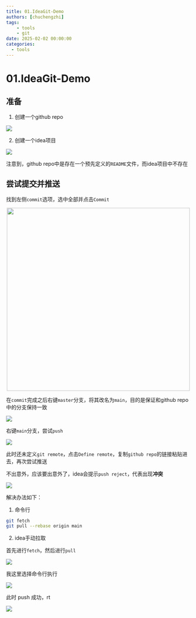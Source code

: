 ```yaml
---
title: 01.IdeaGit-Demo
authors: [chuchengzhi]
tags: 
    - tools
    - git
date: 2025-02-02 00:00:00
categories:
  - tools
---
```


# 01.IdeaGit-Demo

## 准备

1. 创建一个github repo

![](https://initchu.oss-cn-hangzhou.aliyuncs.com/2025/02/02/17384704824842.jpg)

2. 创建一个idea项目

![](https://initchu.oss-cn-hangzhou.aliyuncs.com/2025/02/02/17384705175307.jpg)

注意到，github repo中是存在一个预先定义的`README`文件，而idea项目中不存在

## 尝试提交并推送

找到左侧`commit`选项，选中全部并点击`Commit`

<img src="https://initchu.oss-cn-hangzhou.aliyuncs.com/2025/02/02/17384709818490.jpg" style="height:500px; display: block; margin: auto;">

在`commit`完成之后右键`master`分支，将其改名为`main`，目的是保证和github repo中的分支保持一致

![](https://initchu.oss-cn-hangzhou.aliyuncs.com/2025/02/02/17384714566627.jpg)

右键`main`分支，尝试`push`

![](https://initchu.oss-cn-hangzhou.aliyuncs.com/2025/02/02/17384715515555.jpg)

此时还未定义`git remote`，点击`Define remote`，复制`github repo`的链接粘贴进去，再次尝试推送

不出意外，应该要出意外了，idea会提示`push reject`，代表出现**冲突**

![](https://initchu.oss-cn-hangzhou.aliyuncs.com/2025/02/02/17384716669820.jpg)

解决办法如下：

1. 命令行

```bash
git fetch
git pull --rebase origin main
```

2. idea手动拉取

首先进行`fetch`，然后进行`pull`

![](https://initchu.oss-cn-hangzhou.aliyuncs.com/2025/02/02/17384720555254.jpg)

我这里选择命令行执行

![](https://initchu.oss-cn-hangzhou.aliyuncs.com/2025/02/02/17384722185240.jpg)

此时 push 成功，rt

![](https://initchu.oss-cn-hangzhou.aliyuncs.com/2025/02/02/17384724897536.jpg)
